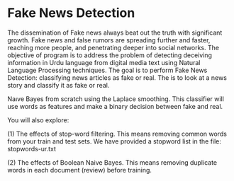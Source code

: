 # Fake News Detection
The dissemination of Fake news always beat out the truth with significant growth. Fake news and false rumors are spreading further and faster, reaching more people, and penetrating deeper into social networks. The objective of program is to address the problem of detecting deceiving information in Urdu language from digital
media text using Natural Language Processing techniques. The goal is to perform Fake News Detection: classifying news articles as fake or real. The is to look at a news story and classify it as fake or real.

Naıve Bayes from scratch using the Laplace smoothing. This classifier will use words as features and make a binary decision between fake and real.

You will also explore:

(1) The effects of stop-word filtering. This means removing common words from your train and test sets. We have provided a stopword list in the file: stopwords-ur.txt

(2) The effects of Boolean Naive Bayes. This means removing duplicate words in each document (review) before training.
